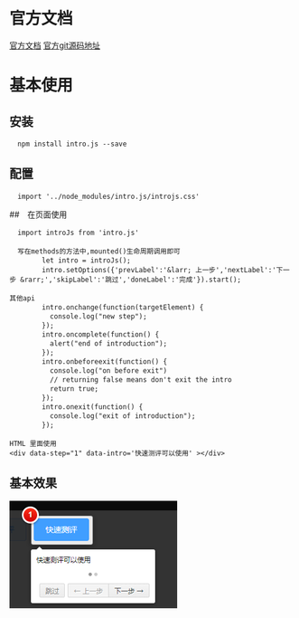 # 官方文档
[官方文档](https://introjs.com/docs/)
[官方git源码地址](https://github.com/usablica/intro.js/)

# 基本使用

## 安装


```
  npm install intro.js --save
```
## 配置

```
  import '../node_modules/intro.js/introjs.css'
```
##　在页面使用

```
  import introJs from 'intro.js'
  
  写在methods的方法中,mounted()生命周期调用即可
        let intro = introJs();
        intro.setOptions({'prevLabel':'&larr; 上一步','nextLabel':'下一步 &rarr;','skipLabel':'跳过','doneLabel':'完成'}).start();

其他api
        intro.onchange(function(targetElement) {
          console.log("new step");
        });
        intro.oncomplete(function() {
          alert("end of introduction");
        });
        intro.onbeforeexit(function() {
          console.log("on before exit")
          // returning false means don't exit the intro
          return true;
        });
        intro.onexit(function() {
          console.log("exit of introduction");
        });

HTML 里面使用
<div data-step="1" data-intro='快速测评可以使用' ></div>
```
## 基本效果
![](/assets/screenshot_1528166745823.png)








